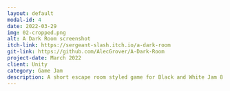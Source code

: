 ```yaml
---
layout: default
modal-id: 4
date: 2022-03-29
img: 02-cropped.png
alt: A Dark Room screenshot
itch-link: https://sergeant-slash.itch.io/a-dark-room
git-link: https://github.com/AlecGrover/A-Dark-Room
project-date: March 2022
client: Unity
category: Game Jam
description: A short escape room styled game for Black and White Jam 8 in March of 2022. You get 60 seconds at a time to explore the maze of rooms you find yourself in, can you piece together the puzzle and escape, or will you wake up again in A Dark Room. Fully playable online on Itch.io.
---
```

